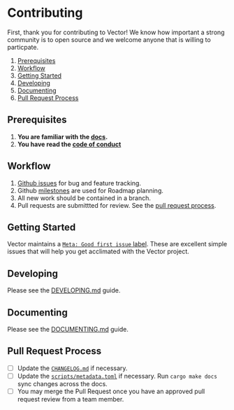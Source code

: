 # Contributing

First, thank you for contributing to Vector! We know how important a
strong community is to open source and we welcome anyone that is willing
to particpate.

<!-- MarkdownTOC autolink="true" style="ordered" indent="   " -->

1. [Prerequisites](#prerequisites)
1. [Workflow](#workflow)
1. [Getting Started](#getting-started)
1. [Developing](#developing)
1. [Documenting](#documenting)
1. [Pull Request Process](#pull-request-process)

<!-- /MarkdownTOC -->


## Prerequisites

1. **You are familiar with the [docs](https://docs.vector.dev).**
2. **You have read the [code of conduct](/CODE_OF_CONDUCT.md)**

## Workflow

1. [Github issues][issues] for bug and feature tracking.
2. Github [milestones] are used for Roadmap planning.
3. All new work should be contained in a branch.
4. Pull requests are submittted for review. See the
   [pull request process](#pull-request-process).

## Getting Started

Vector maintains a [`Meta: Good first issue` label][good_first_issues].
These are excellent simple issues that will help you get acclimated with
the Vector project.

## Developing

Please see the [DEVELOPING.md](/DEVELOPING.md) guide.

## Documenting

Please see the [DOCUMENTING.md](/DOCUMENTING.md) guide.

## Pull Request Process

- [ ] Update the [`CHANGELOG.md`](/CHANGELOG.md) if necessary.
- [ ] Update the [`scripts/metadata.toml`](/scripts/metadata.toml)
      if necessary. Run `cargo make docs` sync changes across the docs.
- [ ] You may merge the Pull Request once you have an approved pull request
      review from a team member.

[good_first_issues]: https://github.com/timberio/vector/issues?q=is%3Aopen+is%3Aissue+label%3A%22Meta%3A+Good+first+issue%22
[issues]: https://github.com/timberio/vector/issues
[milestones]: https://github.com/timberio/vector/milestones?direction=asc&sort=title&state=open
